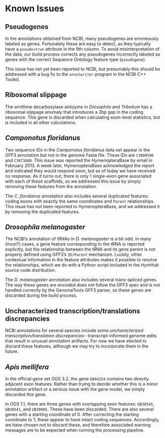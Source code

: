 # Known Issues

## Pseudogenes

In the annotations obtained from NCBI, many pseudogenes are erroneously labeled as genes.
Fortunately these are easy to detect, as they typically have a `pseudo=true` attribute in the 9th column.
To avoid misinterpretation of the data, our build process corrects any pseudogenes incorrectly labeled as genes with the correct Sequence Ontology feature type (`pseudogene`).

This issue has not yet been reported to NCBI, but presumably this should be addressed with a bug fix to the `annotwriter` program in the NCBI C++ Toolkit.

## Ribosomal slippage

The ornithine decarboxylase antizyme in *Drosophila* and *Tribolium* has a ribosomal slippage anomaly that introduces a 2bp gap in the coding sequence.
This gene is discarded when calculating exon-level statistics, but is included in all other calculations.

## *Camponotus floridanus*

Two sequence IDs in the *Camponotus floridanus* data set appear in the GFF3 annotation but not in the genome Fasta file.
These IDs are `C3809596` and `C3873680`.
This issue was reported the HymenopteraBase by email in February 2013.
A week later, HymenopteraBase acknowledged the report and indicated they would respond soon, but as of today we have received no response.
As it turns out, there is only 1 single-exon gene associated with each of these scaffolds, so we addressed this issue by simply removing these features from the annotation.

The *C. floridanus* annotation also includes several duplicated features: coding exons with exactly the same coordinates and `Parent` relationships.
This issue has not been reported to HymenopteraBase, and we addressed it by removing the duplicated features.

## *Drosophila melanogaster*

The NCBI’s annotation of tRNAs in *D. melanogaster* is a bit odd.
In many (most?) cases, a gene feature corresponding to the tRNA is reported explicitly, but the relationship between the tRNA and its gene parent is not properly defined using GFF3’s `ID/Parent` mechanism.
Luckily, other contextual information in the feature attributes makes it possible to resolve the relationships, which we do with a Python script included in the HymHub source code distribution.

The *D. melanogaster* annotation also includes several trans-spliced genes.
The way these genes are encoded does not follow the GFF3 spec and is not handled correctly by the GenomeTools GFF3 parser, so these genes are discarded during the build process.

## Uncharacterized transcription/translations discrepancies

NCBI annotations for several species include some *uncharacterized transcription/translation discrepancies*--transcript-informed genome edits that result in unusual annotation artifacts.
For now we have elected to discard these features, although we may try to incorporate them in the future.

## *Apis mellifera*

In the official gene set OGS 3.2, the gene `GB44324` contains two directly adjacent exon features.
Rather than trying to decide whether this is a minor annotation artifact or a serious issue with the gene model, we simply discarded this gene.

In OGS 1.1, there are three genes with overlapping exon features: `GB30545`, `GB30541`, and `GB30085`.
These have been discarded.
There are also several genes with a starting coordinate of 0.
After correcting the starting coordinate to 1, these appear to have intact coding sequences.
Accordingly, we have chosen not to discard these, and therefore associated warning messages are to be expected when running the processing pipeline.
